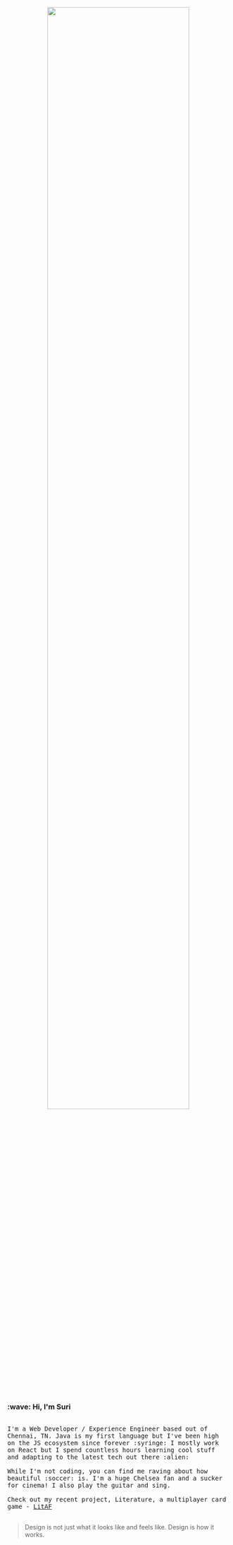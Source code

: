 <p align="center">
  <img src="https://coverfiles.alphacoders.com/581/58163.jpg" width="80%">
  <br><br>
</p>

<h3>:wave: Hi, I'm Suri</h3>

<p>
  <samp>
    <br />
    I'm a Web Developer / Experience Engineer based out of Chennai, TN. Java is my first language but I've been high on the JS ecosystem since forever :syringe: I mostly work on React but I spend countless hours learning cool stuff and adapting to the latest tech out there :alien:
    <br />
    <br />
    While I'm not coding, you can find me raving about how beautiful :soccer: is. I'm a huge Chelsea fan and a sucker for cinema! I also play the guitar and sing.
    <br />
    <br />
    Check out my recent project, Literature, a multiplayer card game - <a href="https://play-litaf-herokuapp.com">LitAF</a>
    <br />
    <br />
  </samp>
</p>

> Design is not just what it looks like and feels like. Design is how it works.
